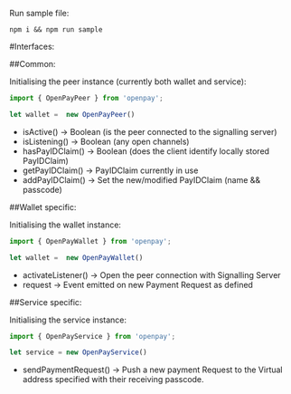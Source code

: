 Run sample file:
```
npm i && npm run sample
```

#Interfaces:

##Common:

Initialising the peer instance (currently both wallet and service):


```js
import { OpenPayPeer } from 'openpay';

let wallet =  new OpenPayPeer()

```


* isActive() -> Boolean (is the peer connected to the signalling server)
* isListening() -> Boolean (any open channels)
* hasPayIDClaim() -> Boolean (does the client identify locally stored PayIDClaim)
* getPayIDClaim() -> PayIDClaim currently in use
* addPayIDClaim() -> Set the new/modified PayIDClaim (name && passcode)


##Wallet specific:

Initialising the wallet instance: 

```js
import { OpenPayWallet } from 'openpay';

let wallet =  new OpenPayWallet()

```

* activateListener() -> Open the peer connection with Signalling Server
* request -> Event emitted on new Payment Request as defined


##Service specific:

Initialising the service instance:

```js
import { OpenPayService } from 'openpay';

let service = new OpenPayService()
```

* sendPaymentRequest() -> Push a new payment Request to the Virtual address specified with their receiving passcode.
